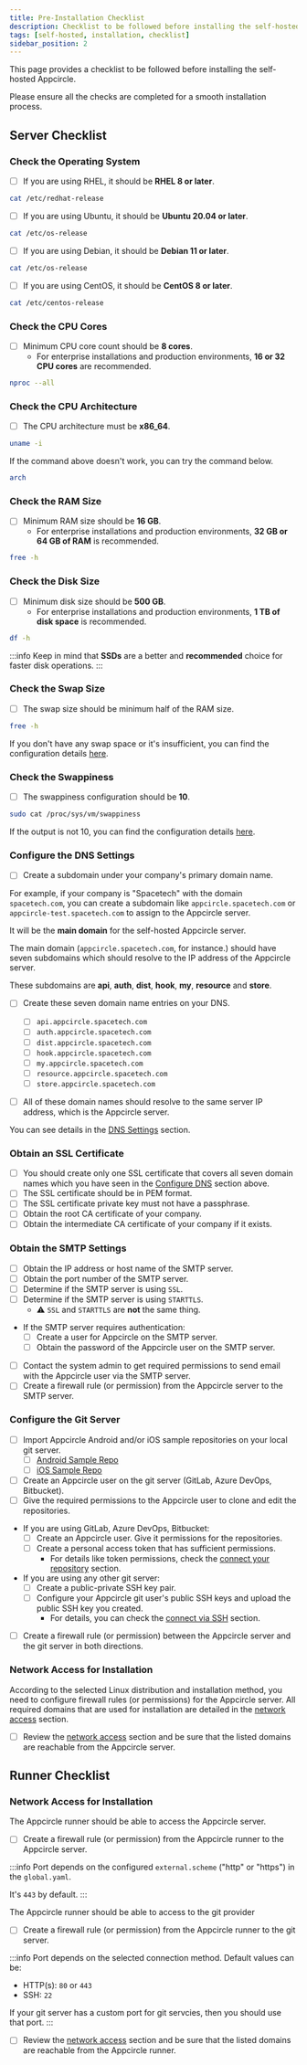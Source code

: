 ```yaml
---
title: Pre-Installation Checklist
description: Checklist to be followed before installing the self-hosted Appcircle
tags: [self-hosted, installation, checklist]
sidebar_position: 2
---
```


This page provides a checklist to be followed before installing the self-hosted Appcircle.

Please ensure all the checks are completed for a smooth installation process.

## Server Checklist

### Check the Operating System

- [ ] If you are using RHEL, it should be **RHEL 8 or later**.

```bash
cat /etc/redhat-release
```

- [ ] If you are using Ubuntu, it should be **Ubuntu 20.04 or later**.

```bash
cat /etc/os-release
```

- [ ] If you are using Debian, it should be **Debian 11 or later**.

```bash
cat /etc/os-release
```

- [ ] If you are using CentOS, it should be **CentOS 8 or later**.

```bash
cat /etc/centos-release
```

### Check the CPU Cores

- [ ] Minimum CPU core count should be **8 cores**.
  - For enterprise installations and production environments, **16 or 32 CPU cores** are recommended.

```bash
nproc --all
```

### Check the CPU Architecture

- [ ] The CPU architecture must be **x86_64**.

```bash
uname -i
```

If the command above doesn't work, you can try the command below.

```bash
arch
```

### Check the RAM Size

- [ ] Minimum RAM size should be **16 GB**.
  - For enterprise installations and production environments, **32 GB or 64 GB of RAM** is recommended.

```bash
free -h
```

### Check the Disk Size

- [ ] Minimum disk size should be **500 GB**.
  - For enterprise installations and production environments, **1 TB of disk space** is recommended.

```bash
df -h
```

:::info
Keep in mind that **SSDs** are a better and **recommended** choice for faster disk operations.
:::

### Check the Swap Size

- [ ] The swap size should be minimum half of the RAM size.

```bash
free -h
```

If you don't have any swap space or it's insufficient, you can find the configuration details [here](docker#swap).

### Check the Swappiness

- [ ] The swappiness configuration should be **10**.

```bash
sudo cat /proc/sys/vm/swappiness
```

If the output is not 10, you can find the configuration details [here](docker#swappiness).

### Configure the DNS Settings

- [ ] Create a subdomain under your company's primary domain name.

For example, if your company is "Spacetech" with the domain `spacetech.com`, you can create a subdomain like `appcircle.spacetech.com` or `appcircle-test.spacetech.com` to assign to the Appcircle server.

It will be the **main domain** for the self-hosted Appcircle server.

The main domain (`appcircle.spacetech.com`, for instance.) should have seven subdomains which should resolve to the IP address of the Appcircle server.

These subdomains are **api**, **auth**, **dist**, **hook**, **my**, **resource** and **store**.

- [ ] Create these seven domain name entries on your DNS.

  - [ ] `api.appcircle.spacetech.com`
  - [ ] `auth.appcircle.spacetech.com`
  - [ ] `dist.appcircle.spacetech.com`
  - [ ] `hook.appcircle.spacetech.com`
  - [ ] `my.appcircle.spacetech.com`
  - [ ] `resource.appcircle.spacetech.com`
  - [ ] `store.appcircle.spacetech.com`

- [ ] All of these domain names should resolve to the same server IP address, which is the Appcircle server.

You can see details in the [DNS Settings](./docker#4-dns-settings) section.

### Obtain an SSL Certificate

- [ ] You should create only one SSL certificate that covers all seven domain names which you have seen in the [Configure DNS](#configure-the-dns-settings) section above.
- [ ] The SSL certificate should be in PEM format.
- [ ] The SSL certificate private key must not have a passphrase.
- [ ] Obtain the root CA certificate of your company.
- [ ] Obtain the intermediate CA certificate of your company if it exists.

### Obtain the SMTP Settings

- [ ] Obtain the IP address or host name of the SMTP server.
- [ ] Obtain the port number of the SMTP server.
- [ ] Determine if the SMTP server is using `SSL`.
- [ ] Determine if the SMTP server is using `STARTTLS`.
  - :warning: `SSL` and `STARTTLS` are **not** the same thing.
- If the SMTP server requires authentication:
  - [ ] Create a user for Appcircle on the SMTP server.
  - [ ] Obtain the password of the Appcircle user on the SMTP server.
- [ ] Contact the system admin to get required permissions to send email with the Appcircle user via the SMTP server.
- [ ] Create a firewall rule (or permission) from the Appcircle server to the SMTP server.

### Configure the Git Server

- [ ] Import Appcircle Android and/or iOS sample repositories on your local git server.
  - [ ] [Android Sample Repo](https://github.com/appcircleio/appcircle-sample-android)
  - [ ] [iOS Sample Repo](https://github.com/appcircleio/appcircle-sample-ios)
- [ ] Create an Appcircle user on the git server (GitLab, Azure DevOps, Bitbucket).
- [ ] Give the required permissions to the Appcircle user to clone and edit the repositories.
- If you are using GitLab, Azure DevOps, Bitbucket:
  - [ ] Create an Appcircle user. Give it permissions for the repositories.
  - [ ] Create a personal access token that has sufficient permissions.
    - For details like token permissions, check the [connect your repository](/build/manage-the-connections/adding-a-build-profile#connect-your-repository) section.
- If you are using any other git server:
  - [ ] Create a public-private SSH key pair.
  - [ ] Configure your Appcircle git user's public SSH keys and upload the public SSH key you created.
    - For details, you can check the [connect via SSH](/build/manage-the-connections/adding-a-build-profile/connecting-to-private-repository-via-ssh) section.
- [ ] Create a firewall rule (or permission) between the Appcircle server and the git server in both directions.

### Network Access for Installation

According to the selected Linux distribution and installation method, you need to configure firewall rules (or permissions) for the Appcircle server. All required domains that are used for installation are detailed in the [network access](/self-hosted-appcircle/configure-server/integrations-and-access/network-access) section.

- [ ] Review the [network access](/self-hosted-appcircle/configure-server/integrations-and-access/network-access#appcircle-server-install-and-update) section and be sure that the listed domains are reachable from the Appcircle server.

## Runner Checklist

### Network Access for Installation

The Appcircle runner should be able to access the Appcircle server.

- [ ] Create a firewall rule (or permission) from the Appcircle runner to the Appcircle server.

:::info
Port depends on the configured `external.scheme` ("http" or "https") in the `global.yaml`.

It's `443` by default.
:::

The Appcircle runner should be able to access to the git provider

- [ ] Create a firewall rule (or permission) from the Appcircle runner to the git server.

:::info
Port depends on the selected connection method. Default values can be:

- HTTP(s): `80` or `443`
- SSH: `22`

If your git server has a custom port for git servcies, then you should use that port.
:::

- [ ] Review the [network access](/self-hosted-appcircle/configure-server/integrations-and-access/network-access#appcircle-runner-install-as-ready-to-use-macos-virtual-machine) section and be sure that the listed domains are reachable from the Appcircle runner.
